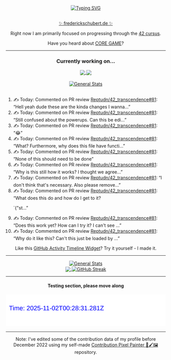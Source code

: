 <div align="center">
	<a href="https://git.io/typing-svg"><img src="https://readme-typing-svg.demolab.com?font=Fira+Code&size=30&pause=1000&color=70A5FD&background=1A1B27&center=true&vCenter=true&repeat=false&random=false&width=550&lines=%F0%9F%91%8B+Hello+World!+I'm+Freddy!+%F0%9F%96%96" alt="Typing SVG" /></a>
</div>
<br>
<div align="center">
	<p></p><a href="https://frederickschubert.de">✨ frederickschubert.de ✨</a></p>
	<p>Right now I am primarily focused on progressing through the <a href="https://github.com/FreddyMSchubert/42_cursus">42 cursus</a>.</p>
	<p>Have you heard about <a href="https://coregame.de/">CORE GAME</a>?</p>
</div>

<hr>

<div align="center">

### Currently working on...

<!-- [![current_repo](https://github-readme-stats.vercel.app/api/pin/?username=FreddyMSchubert&repo=Crafty_Concoctions&theme=tokyonight)](https://github.com/FreddyMSchubert/Crafty_Concoctions) -->

<div align="center">
	<a href="https://github.com/Reptudn/42_transcendence" target="_blank">
		<img align="center" src="https://github-readme-stats.vercel.app/api/pin/?username=Reptudn&repo=42_transcendence&theme=tokyonight" />
	</a>
	<a href="https://github.com/42core-team/even_COREnier" target="_blank">
		<img align="center" src="https://github-readme-stats.vercel.app/api/pin/?username=42core-team&repo=even_COREnier&theme=tokyonight" />
	</a>
</div>

<br>

<div align="center">
	<a href="https://github.com/FreddyMSchubert/42_cursus" target="_blank">
		<img align="center" src="https://github-readme-stats.vercel.app/api/pin/?username=FreddyMSchubert&repo=42_cursus&theme=tokyonight" alt="General Stats" />
	</a>
</div>

<br>

<div align="left">
<ol>
<!-- ACTIVITY:START -->
<li>✍️ Today: Commented on PR review <a href="https://github.com/Reptudn/42_transcendence/pull/81#discussion_r2218226918">Reptudn/42_transcendence#81</a>: “Hell yeah dude these are the kinda changes I wanna…”</li>
<li>✍️ Today: Commented on PR review <a href="https://github.com/Reptudn/42_transcendence/pull/81#discussion_r2218225570">Reptudn/42_transcendence#81</a>: “Still confused about the powerups. Can this be edi…”</li>
<li>✍️ Today: Commented on PR review <a href="https://github.com/Reptudn/42_transcendence/pull/81#discussion_r2218224211">Reptudn/42_transcendence#81</a>: “😂”</li>
<li>✍️ Today: Commented on PR review <a href="https://github.com/Reptudn/42_transcendence/pull/81#discussion_r2218222066">Reptudn/42_transcendence#81</a>: “What?
Furthermore, why does this file have functi…”</li>
<li>✍️ Today: Commented on PR review <a href="https://github.com/Reptudn/42_transcendence/pull/81#discussion_r2218217832">Reptudn/42_transcendence#81</a>: “None of this should need to be done”</li>
<li>✍️ Today: Commented on PR review <a href="https://github.com/Reptudn/42_transcendence/pull/81#discussion_r2218217217">Reptudn/42_transcendence#81</a>: “Why is this still how it works? I thought we agree…”</li>
<li>✍️ Today: Commented on PR review <a href="https://github.com/Reptudn/42_transcendence/pull/81#discussion_r2218214154">Reptudn/42_transcendence#81</a>: “I don't think that's necessary. Also please remove…”</li>
<li>✍️ Today: Commented on PR review <a href="https://github.com/Reptudn/42_transcendence/pull/81#discussion_r2218211792">Reptudn/42_transcendence#81</a>: “What does this do and how do I get to it?

`{"st…”</li>
<li>✍️ Today: Commented on PR review <a href="https://github.com/Reptudn/42_transcendence/pull/81#discussion_r2218210294">Reptudn/42_transcendence#81</a>: “Does this work yet? How can I try it? I can't see …”</li>
<li>✍️ Today: Commented on PR review <a href="https://github.com/Reptudn/42_transcendence/pull/81#discussion_r2218208890">Reptudn/42_transcendence#81</a>: “Why do it like this? Can't this just be loaded by …”</li>
<!-- ACTIVITY:END -->
</ol>
</div>

Like this [GitHub Activity Timeline Widget](https://github.com/FreddyMSchubert/github-activity-timeline)? Try it yourself - I made it.

<hr>

<div align="center">
	<a href="https://github.com/anuraghazra/github-readme-stats" target="_blank">
		<img height=200 align="center" src="https://github-readme-stats.vercel.app/api?username=FreddyMSchubert&show_icons=true&theme=tokyonight&card_width=650" alt="General Stats" />
	</a>
</div>

<div align="center">
	<a href="https://github.com/anuraghazra/github-readme-stats" target="_blank">
		<img height=200 align="center" src="https://github-readme-stats.vercel.app/api/top-langs/?username=FreddyMSchubert&layout=donut&theme=tokyonight&card_width=320">
	</a>
	<a href="https://github.com/DenverCoder1/github-readme-streak-stats" target="_blank">
		<img height=200 align="center" src="https://streak-stats.demolab.com?user=FreddyMSchubert&theme=tokyonight&date_format=j%20M%5B%20Y%5D&card_width=320&card_height=200&hide_total_contributions=true" alt="GitHub Streak" />
	</a>
</div>

<hr>

#### Testing section, please move along

![GitHub Defenders SVG](https://github.com/FreddyMSchubert/FreddyMSchubert/blob/github_defenders_output/output.svg)

<hr>

Note: I've edited some of the contribution data of my profile before December 2022 using my self-made [Contribution Pixel Painter 🎨🖌️🖼️](https://github.com/FreddyMSchubert/contribution-pixel-painter) repository.

